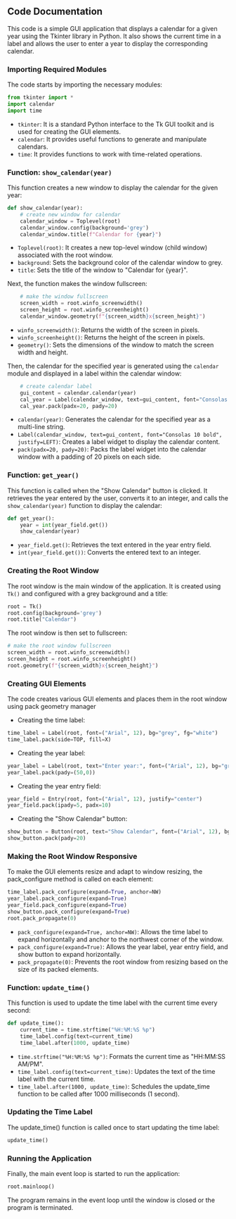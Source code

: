 ## Code Documentation

This code is a simple GUI application that displays a calendar for a given year using the Tkinter library in Python. It also shows the current time in a label and allows the user to enter a year to display the corresponding calendar.

### Importing Required Modules

The code starts by importing the necessary modules:
```python
from tkinter import *
import calendar
import time
```
- `tkinter`: It is a standard Python interface to the Tk GUI toolkit and is used for creating the GUI elements.
- `calendar`: It provides useful functions to generate and manipulate calendars.
- `time`: It provides functions to work with time-related operations.

### Function: `show_calendar(year)`

This function creates a new window to display the calendar for the given year:
```python
def show_calendar(year):
    # create new window for calendar
    calendar_window = Toplevel(root)
    calendar_window.config(background='grey')
    calendar_window.title(f"Calendar for {year}")
```
- `Toplevel(root)`: It creates a new top-level window (child window) associated with the root window.
- `background`: Sets the background color of the calendar window to grey.
- `title`: Sets the title of the window to "Calendar for {year}".

Next, the function makes the window fullscreen:
```python
    # make the window fullscreen
    screen_width = root.winfo_screenwidth()
    screen_height = root.winfo_screenheight()
    calendar_window.geometry(f"{screen_width}x{screen_height}")
```
- `winfo_screenwidth()`: Returns the width of the screen in pixels.
- `winfo_screenheight()`: Returns the height of the screen in pixels.
- `geometry()`: Sets the dimensions of the window to match the screen width and height.

Then, the calendar for the specified year is generated using the `calendar` module and displayed in a label within the calendar window:
```python
    # create calendar label
    gui_content = calendar.calendar(year)
    cal_year = Label(calendar_window, text=gui_content, font="Consolas 10 bold", justify=LEFT)
    cal_year.pack(padx=20, pady=20)
```
- `calendar(year)`: Generates the calendar for the specified year as a multi-line string.
- `Label(calendar_window, text=gui_content, font="Consolas 10 bold", justify=LEFT)`: Creates a label widget to display the calendar content.
- `pack(padx=20, pady=20)`: Packs the label widget into the calendar window with a padding of 20 pixels on each side.

### Function: `get_year()`

This function is called when the "Show Calendar" button is clicked. It retrieves the year entered by the user, converts it to an integer, and calls the `show_calendar(year)` function to display the calendar:
```python
def get_year():
    year = int(year_field.get())
    show_calendar(year)
```
- `year_field.get()`: Retrieves the text entered in the year entry field.
- `int(year_field.get())`: Converts the entered text to an integer.

### Creating the Root Window

The root window is the main window of the application. It is created using `Tk()` and configured with a grey background and a title:
```python
root = Tk()
root.config(background='grey')
root.title("Calendar")
```

The root window is then set to fullscreen:
```python
# make the root window fullscreen
screen_width = root.winfo_screenwidth()
screen_height = root.winfo_screenheight()
root.geometry(f"{screen_width}x{screen_height}")
```

### Creating GUI Elements

The code creates various GUI elements and places them in the root window using pack geometry manager

- Creating the time label:
```python
time_label = Label(root, font=("Arial", 12), bg="grey", fg="white")
time_label.pack(side=TOP, fill=X)
```
- Creating the year label:
```python
year_label = Label(root, text="Enter year:", font=("Arial", 12), bg="grey", fg="white")
year_label.pack(pady=(50,0))
```
- Creating the year entry field:
```python
year_field = Entry(root, font=("Arial", 12), justify="center")
year_field.pack(ipady=5, padx=10)
```
- Creating the "Show Calendar" button:
```python
show_button = Button(root, text="Show Calendar", font=("Arial", 12), bg="blue", fg="white", command=get_year)
show_button.pack(pady=20)
```

### Making the Root Window Responsive

To make the GUI elements resize and adapt to window resizing, the pack_configure method is called on each element:
```python
time_label.pack_configure(expand=True, anchor=NW)
year_label.pack_configure(expand=True)
year_field.pack_configure(expand=True)
show_button.pack_configure(expand=True)
root.pack_propagate(0)
```
- `pack_configure(expand=True, anchor=NW)`: Allows the time label to expand horizontally and anchor to the northwest corner of the window.
- `pack_configure(expand=True)`: Allows the year label, year entry field, and show button to expand horizontally.
- `pack_propagate(0)`: Prevents the root window from resizing based on the size of its packed elements.

### Function: `update_time()`

This function is used to update the time label with the current time every second:
```python
def update_time():
    current_time = time.strftime("%H:%M:%S %p")
    time_label.config(text=current_time)
    time_label.after(1000, update_time)
```
- `time.strftime("%H:%M:%S %p")`: Formats the current time as "HH:MM:SS AM/PM".
- `time_label.config(text=current_time)`: Updates the text of the time label with the current time.
- `time_label.after(1000, update_time)`: Schedules the update_time function to be called after 1000 milliseconds (1 second).

### Updating the Time Label

The update_time() function is called once to start updating the time label:
```python
update_time()
```

### Running the Application

Finally, the main event loop is started to run the application:
```python
root.mainloop()
```
The program remains in the event loop until the window is closed or the program is terminated.
